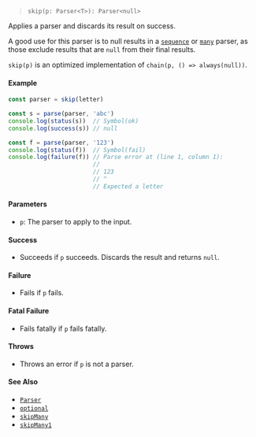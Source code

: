 <!--
 Copyright (c) 2020 Thomas J. Otterson
 
 This software is released under the MIT License.
 https://opensource.org/licenses/MIT
-->

> `skip(p: Parser<T>): Parser<null>`

Applies a parser and discards its result on success.

A good use for this parser is to null results in a [`sequence`](sequence.md) or [`many`](many.md) parser, as those exclude results that are `null` from their final results.

`skip(p)` is an optimized implementation of `chain(p, () => always(null))`.

#### Example

```javascript
const parser = skip(letter)

const s = parse(parser, 'abc')
console.log(status(s))  // Symbol(ok)
console.log(success(s)) // null

const f = parse(parser, '123')
console.log(status(f))  // Symbol(fail)
console.log(failure(f)) // Parse error at (line 1, column 1):
                        //
                        // 123
                        // ^
                        // Expected a letter
```

#### Parameters

* `p`: The parser to apply to the input.

#### Success

* Succeeds if `p` succeeds. Discards the result and returns `null`.

#### Failure

* Fails if `p` fails.

#### Fatal Failure

* Fails fatally if `p` fails fatally.

#### Throws

* Throws an error if `p` is not a parser.

#### See Also

* [`Parser`](../types/parser.md)
* [`optional`](optional.md)
* [`skipMany`](skipmany.md)
* [`skipMany1`](skipmany1.md)